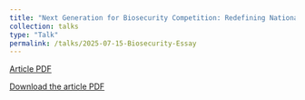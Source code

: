 ```yaml
---
title: "Next Generation for Biosecurity Competition: Redefining National and International Bioweapons Regulations in the Synthetic Biology and Digital Age "
collection: talks
type: "Talk"
permalink: /talks/2025-07-15-Biosecurity-Essay
---
```


[Article PDF](https://www.synbiobeta.com/read/kokomodo-leads-the-era-of-sustainable-cacao-at-synbiobeta-2025)

<a href="/assets/pdf/CV%20July%202025.pdf" target="_blank">Download the article PDF</a>


